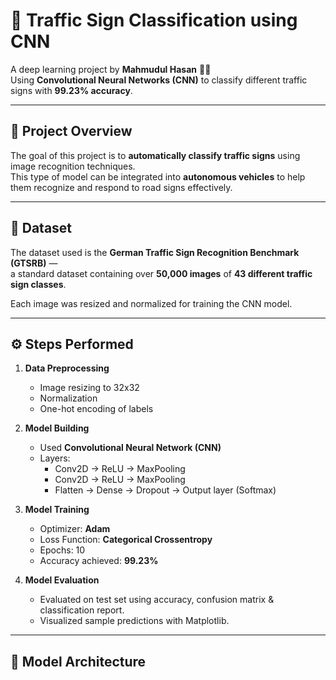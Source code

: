 # 🚦 Traffic Sign Classification using CNN

A deep learning project by **Mahmudul Hasan** 👨‍💻  
Using **Convolutional Neural Networks (CNN)** to classify different traffic signs with **99.23% accuracy**.

---

## 📘 Project Overview
The goal of this project is to **automatically classify traffic signs** using image recognition techniques.  
This type of model can be integrated into **autonomous vehicles** to help them recognize and respond to road signs effectively.

---

## 🧠 Dataset
The dataset used is the **German Traffic Sign Recognition Benchmark (GTSRB)** —  
a standard dataset containing over **50,000 images** of **43 different traffic sign classes**.

Each image was resized and normalized for training the CNN model.

---

## ⚙️ Steps Performed
1. **Data Preprocessing**  
   - Image resizing to 32x32  
   - Normalization  
   - One-hot encoding of labels  

2. **Model Building**  
   - Used **Convolutional Neural Network (CNN)**  
   - Layers:
     - Conv2D → ReLU → MaxPooling
     - Conv2D → ReLU → MaxPooling
     - Flatten → Dense → Dropout → Output layer (Softmax)

3. **Model Training**
   - Optimizer: **Adam**
   - Loss Function: **Categorical Crossentropy**
   - Epochs: 10 
   - Accuracy achieved: **99.23%**

4. **Model Evaluation**
   - Evaluated on test set using accuracy, confusion matrix & classification report.
   - Visualized sample predictions with Matplotlib.

---

## 🧩 Model Architecture
